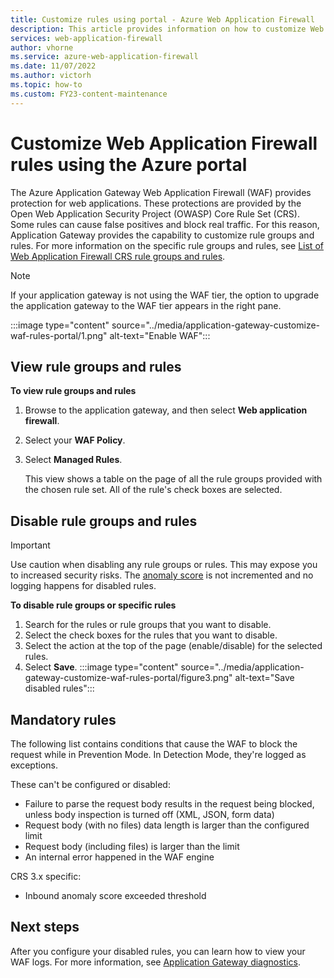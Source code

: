 ```yaml
---
title: Customize rules using portal - Azure Web Application Firewall
description: This article provides information on how to customize Web Application Firewall rules in Application Gateway with the Azure portal.
services: web-application-firewall
author: vhorne
ms.service: azure-web-application-firewall
ms.date: 11/07/2022
ms.author: victorh
ms.topic: how-to
ms.custom: FY23-content-maintenance
---
```


# Customize Web Application Firewall rules using the Azure portal

The Azure Application Gateway Web Application Firewall (WAF) provides protection for web applications. These protections are provided by the Open Web Application Security Project (OWASP) Core Rule Set (CRS). Some rules can cause false positives and block real traffic. For this reason, Application Gateway provides the capability to customize rule groups and rules. For more information on the specific rule groups and rules, see [List of Web Application Firewall CRS rule groups and rules](application-gateway-crs-rulegroups-rules.md).

>[!NOTE]
> If your application gateway is not using the WAF tier, the option to upgrade the application gateway to the WAF tier appears in the right pane. 

:::image type="content" source="../media/application-gateway-customize-waf-rules-portal/1.png" alt-text="Enable WAF"::: 

## View rule groups and rules

**To view rule groups and rules**
1. Browse to the application gateway, and then select **Web application firewall**.  
2. Select your **WAF Policy**.
2. Select **Managed Rules**.

   This view shows a table on the page of all the rule groups provided with the chosen rule set. All of the rule's check boxes are selected.

## Disable rule groups and rules

> [!IMPORTANT]
> Use caution when disabling any rule groups or rules. This may expose you to increased security risks. The [anomaly score](ag-overview.md#anomaly-scoring-mode) is not incremented and no logging happens for disabled rules.

**To disable rule groups or specific rules**

   1. Search for the rules or rule groups that you want to disable.
   2. Select the check boxes for the rules that you want to disable. 
   3. Select the action at the top of the page (enable/disable) for the selected rules.
   2. Select **Save**.
    :::image type="content" source="../media/application-gateway-customize-waf-rules-portal/figure3.png" alt-text="Save disabled rules"::: 

## Mandatory rules

The following list contains conditions that cause the WAF to block the request while in Prevention Mode. In Detection Mode, they're logged as exceptions.

These can't be configured or disabled:

* Failure to parse the request body results in the request being blocked, unless body inspection is turned off (XML, JSON, form data)
* Request body (with no files) data length is larger than the configured limit
* Request body (including files) is larger than the limit
* An internal error happened in the WAF engine

CRS 3.x specific:

* Inbound anomaly score exceeded threshold

## Next steps

After you configure your disabled rules, you can learn how to view your WAF logs. For more information, see [Application Gateway diagnostics](../../application-gateway/application-gateway-diagnostics.md#diagnostic-logging).
